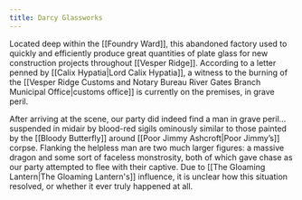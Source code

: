 ```yaml
---
title: Darcy Glassworks
---
```


Located deep within the [[Foundry Ward]], this abandoned factory used to quickly and efficiently produce great quantities of plate glass for new construction projects throughout [[Vesper Ridge]]. According to a letter penned by [[Calix Hypatia|Lord Calix Hypatia]], a witness to the burning of the [[Vesper Ridge Customs and Notary Bureau River Gates Branch Municipal Office|customs office]] is currently on the premises, in grave peril.

After arriving at the scene, our party did indeed find a man in grave peril... suspended in midair by blood-red sigils ominously similar to those painted by the [[Bloody Butterfly]] around [[Poor Jimmy Ashcroft|Poor Jimmy’s]] corpse. Flanking the helpless man are two much larger figures: a massive dragon and some sort of faceless monstrosity, both of which gave chase as our party attempted to flee with their captive. Due to [[The Gloaming Lantern|The Gloaming Lantern's]] influence, it is unclear how this situation resolved, or whether it ever truly happened at all.